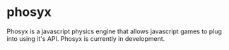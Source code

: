 # phosyx
Phosyx is a javascript physics engine that allows javascript games to plug into using it's API. Phosyx is currently in development.
